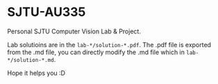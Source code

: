 # SJTU-AU335

Personal SJTU Computer Vision Lab &amp; Project.

Lab solutioins are in the `lab-*/solution-*.pdf`. The .pdf file is exported from the .md file, you can directly modify the .md file which in `lab-*/solution-*.md`.

Hope it helps you :D
